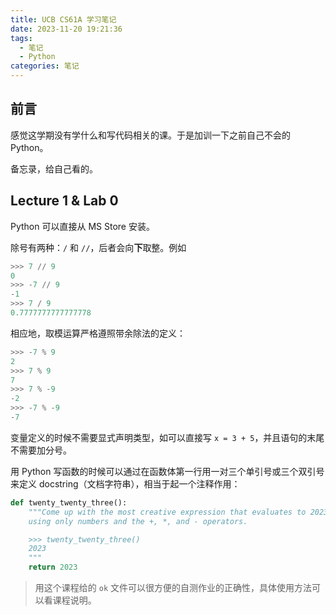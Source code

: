 ```yaml
---
title: UCB CS61A 学习笔记
date: 2023-11-20 19:21:36
tags:
  - 笔记
  - Python
categories: 笔记
---
```


## 前言

感觉这学期没有学什么和写代码相关的课。于是加训一下之前自己不会的 Python。

备忘录，给自己看的。

## Lecture 1 & Lab 0

Python 可以直接从 MS Store 安装。

除号有两种：`/` 和 `//`，后者会向**下**取整。例如

```Python
>>> 7 // 9
0
>>> -7 // 9
-1
>>> 7 / 9
0.7777777777777778
```

相应地，取模运算严格遵照带余除法的定义：

```Python
>>> -7 % 9
2
>>> 7 % 9
7
>>> 7 % -9
-2
>>> -7 % -9
-7
```

变量定义的时候不需要显式声明类型，如可以直接写 `x = 3 + 5`，并且语句的末尾不需要加分号。

用 Python 写函数的时候可以通过在函数体第一行用一对三个单引号或三个双引号来定义 docstring（文档字符串），相当于起一个注释作用：

```Python
def twenty_twenty_three():
    """Come up with the most creative expression that evaluates to 2023,
    using only numbers and the +, *, and - operators.

    >>> twenty_twenty_three()
    2023
    """
    return 2023
```

> 用这个课程给的 `ok` 文件可以很方便的自测作业的正确性，具体使用方法可以看课程说明。